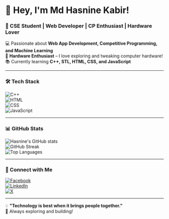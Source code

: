 # 👋 Hey, I'm Md Hasnine Kabir!  
### 🚀 CSE Student | Web Developer | CP Enthusiast | Hardware Lover  

💻 Passionate about **Web App Development, Competitive Programming, and Machine Learning**  
🔧 **Hardware Enthusiast** – I love exploring and tweaking computer hardware!  
📚 Currently learning **C++, STL, HTML, CSS, and JavaScript**  

---

### 🛠 Tech Stack  
![C++](https://img.shields.io/badge/C++-00599C?style=for-the-badge&logo=c%2B%2B&logoColor=white)  
![HTML](https://img.shields.io/badge/HTML5-E34F26?style=for-the-badge&logo=html5&logoColor=white)  
![CSS](https://img.shields.io/badge/CSS3-1572B6?style=for-the-badge&logo=css3&logoColor=white)  
![JavaScript](https://img.shields.io/badge/JavaScript-F7DF1E?style=for-the-badge&logo=javascript&logoColor=black)  

---

### 📊 GitHub Stats  
![Hasnine's GitHub stats](https://github-readme-stats.vercel.app/api?username=hasnine-kabir&show_icons=true&theme=dark)  
![GitHub Streak](https://github-readme-streak-stats.herokuapp.com/?user=hasnine-kabir&theme=dark)  
![Top Languages](https://github-readme-stats.vercel.app/api/top-langs/?username=hasnine-kabir&layout=compact&theme=dark)  

---

### 📌 Connect with Me  
[![Facebook](https://img.shields.io/badge/Facebook-%231877F2.svg?style=for-the-badge&logo=Facebook&logoColor=white)](https://www.facebook.com/profile.php?id=100025037919922)  
[![LinkedIn](https://img.shields.io/badge/LinkedIn-%230A66C2.svg?style=for-the-badge&logo=linkedin&logoColor=white)](https://www.linkedin.com/in/mohammad-hasnine-kabir-b0017b2b5/)  
[![X](https://img.shields.io/badge/Twitter-%231DA1F2.svg?style=for-the-badge&logo=Twitter&logoColor=white)](https://x.com/howitzer7373)  

---

💡 **"Technology is best when it brings people together."**  
🚀 Always exploring and building!  

